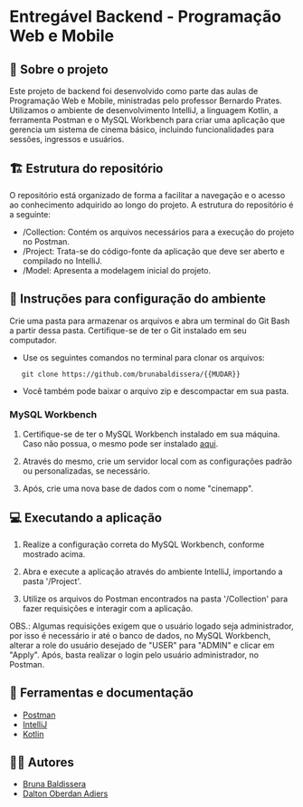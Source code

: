 # Entregável Backend - Programação Web e Mobile

## 🚀 Sobre o projeto

Este projeto de backend foi desenvolvido como parte das aulas de Programação Web e Mobile, ministradas pelo professor Bernardo Prates. Utilizamos o ambiente de desenvolvimento IntelliJ, a linguagem Kotlin, a ferramenta Postman e o MySQL Workbench para criar uma aplicação que gerencia um sistema de cinema básico, incluindo funcionalidades para sessões, ingressos e usuários.

## 🏗️ Estrutura do repositório 

O repositório está organizado de forma a facilitar a navegação e o acesso ao conhecimento adquirido ao longo do projeto. A estrutura do repositório é a seguinte:

- /Collection: Contém os arquivos necessários para a execução do projeto no Postman.
- /Project: Trata-se do código-fonte da aplicação que deve ser aberto e compilado no IntelliJ.
- /Model: Apresenta a modelagem inicial do projeto.

## 🔨 Instruções para configuração do ambiente

Crie uma pasta para armazenar os arquivos e abra um terminal do Git Bash a partir dessa pasta. Certifique-se de ter o Git instalado em seu computador.
   
- Use os seguintes comandos no terminal para clonar os arquivos:

```
   git clone https://github.com/brunabaldissera/{{MUDAR}}
```

- Você também pode baixar o arquivo zip e descompactar em sua pasta.


### MySQL Workbench

1. Certifique-se de ter o MySQL Workbench instalado em sua máquina. Caso não possua, o mesmo pode ser instalado [aqui](https://dev.mysql.com/downloads/).

2. Através do mesmo, crie um servidor local com as configurações padrão ou personalizadas, se necessário.

3. Após, crie uma nova base de dados com o nome "cinemapp". 

## 💻 Executando a aplicação

1. Realize a configuração correta do MySQL Workbench, conforme mostrado acima.

2. Abra e execute a aplicação através do ambiente IntelliJ, importando a pasta '/Project'.

3. Utilize os arquivos do Postman encontrados na pasta '/Collection' para fazer requisições e interagir com a aplicação.

OBS.: Algumas requisições exigem que o usuário logado seja administrador, por isso é necessário ir até o banco de dados, no MySQL Workbench, alterar a role do usuário desejado de "USER" para "ADMIN" e clicar em "Apply". Após, basta realizar o login pelo usuário administrador, no Postman.

## 🔧 Ferramentas e documentação

- [Postman](https://www.postman.com/)
- [IntelliJ](https://www.jetbrains.com/pt-br/idea/)
- [Kotlin](https://kotlinlang.org/)

## 	👨‍💻 Autores

- [Bruna Baldissera](https://github.com/brunabaldissera)
- [Dalton Oberdan Adiers](https://github.com/daltonadiers)
